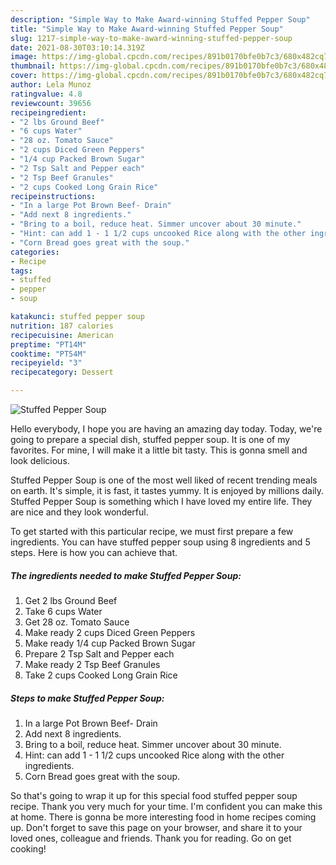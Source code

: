 ```yaml
---
description: "Simple Way to Make Award-winning Stuffed Pepper Soup"
title: "Simple Way to Make Award-winning Stuffed Pepper Soup"
slug: 1217-simple-way-to-make-award-winning-stuffed-pepper-soup
date: 2021-08-30T03:10:14.319Z
image: https://img-global.cpcdn.com/recipes/891b0170bfe0b7c3/680x482cq70/stuffed-pepper-soup-recipe-main-photo.jpg
thumbnail: https://img-global.cpcdn.com/recipes/891b0170bfe0b7c3/680x482cq70/stuffed-pepper-soup-recipe-main-photo.jpg
cover: https://img-global.cpcdn.com/recipes/891b0170bfe0b7c3/680x482cq70/stuffed-pepper-soup-recipe-main-photo.jpg
author: Lela Munoz
ratingvalue: 4.8
reviewcount: 39656
recipeingredient:
- "2 lbs Ground Beef"
- "6 cups Water"
- "28 oz. Tomato Sauce"
- "2 cups Diced Green Peppers"
- "1/4 cup Packed Brown Sugar"
- "2 Tsp Salt and Pepper each"
- "2 Tsp Beef Granules"
- "2 cups Cooked Long Grain Rice"
recipeinstructions:
- "In a large Pot Brown Beef- Drain"
- "Add next 8 ingredients."
- "Bring to a boil, reduce heat. Simmer uncover about 30 minute."
- "Hint: can add 1 - 1 1/2 cups uncooked Rice along with the other ingredients."
- "Corn Bread goes great with the soup."
categories:
- Recipe
tags:
- stuffed
- pepper
- soup

katakunci: stuffed pepper soup 
nutrition: 187 calories
recipecuisine: American
preptime: "PT14M"
cooktime: "PT54M"
recipeyield: "3"
recipecategory: Dessert

---
```



![Stuffed Pepper Soup](https://img-global.cpcdn.com/recipes/891b0170bfe0b7c3/680x482cq70/stuffed-pepper-soup-recipe-main-photo.jpg)

Hello everybody, I hope you are having an amazing day today. Today, we're going to prepare a special dish, stuffed pepper soup. It is one of my favorites. For mine, I will make it a little bit tasty. This is gonna smell and look delicious.



Stuffed Pepper Soup is one of the most well liked of recent trending meals on earth. It's simple, it is fast, it tastes yummy. It is enjoyed by millions daily. Stuffed Pepper Soup is something which I have loved my entire life. They are nice and they look wonderful.


To get started with this particular recipe, we must first prepare a few ingredients. You can have stuffed pepper soup using 8 ingredients and 5 steps. Here is how you can achieve that.

<!--inarticleads1-->

##### The ingredients needed to make Stuffed Pepper Soup:

1. Get 2 lbs Ground Beef
1. Take 6 cups Water
1. Get 28 oz. Tomato Sauce
1. Make ready 2 cups Diced Green Peppers
1. Make ready 1/4 cup Packed Brown Sugar
1. Prepare 2 Tsp Salt and Pepper each
1. Make ready 2 Tsp Beef Granules
1. Take 2 cups Cooked Long Grain Rice




<!--inarticleads2-->

##### Steps to make Stuffed Pepper Soup:

1. In a large Pot Brown Beef- Drain
1. Add next 8 ingredients.
1. Bring to a boil, reduce heat. Simmer uncover about 30 minute.
1. Hint: can add 1 - 1 1/2 cups uncooked Rice along with the other ingredients.
1. Corn Bread goes great with the soup.




So that's going to wrap it up for this special food stuffed pepper soup recipe. Thank you very much for your time. I'm confident you can make this at home. There is gonna be more interesting food in home recipes coming up. Don't forget to save this page on your browser, and share it to your loved ones, colleague and friends. Thank you for reading. Go on get cooking!
